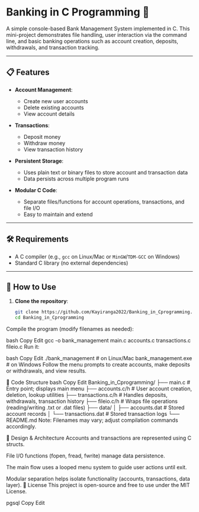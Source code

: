 # Banking in C Programming 🏦

A simple console-based Bank Management System implemented in C. This mini-project demonstrates file handling, user interaction via the command line, and basic banking operations such as account creation, deposits, withdrawals, and transaction tracking.

---
## 📋 Features

- **Account Management**:  
  - Create new user accounts  
  - Delete existing accounts  
  - View account details

- **Transactions**:  
  - Deposit money  
  - Withdraw money  
  - View transaction history

- **Persistent Storage**:  
  - Uses plain text or binary files to store account and transaction data  
  - Data persists across multiple program runs

- **Modular C Code**:  
  - Separate files/functions for account operations, transactions, and file I/O  
  - Easy to maintain and extend

---
## 🛠️ Requirements

- A C compiler (e.g., `gcc` on Linux/Mac or `MinGW`/`TDM-GCC` on Windows)
- Standard C library (no external dependencies)

---
## 🚀 How to Use

1. **Clone the repository**:
   ```bash
   git clone https://github.com/Kayiranga2022/Banking_in_Cprogramming.git
   cd Banking_in_Cprogramming
Compile the program (modify filenames as needed):

bash
Copy
Edit
gcc -o bank_management main.c accounts.c transactions.c fileio.c
Run it:

bash
Copy
Edit
./bank_management      # on Linux/Mac
bank_management.exe    # on Windows
Follow the menu prompts to create accounts, make deposits or withdrawals, and view results.

📌 Code Structure
bash
Copy
Edit
Banking_in_Cprogramming/
├── main.c              # Entry point; displays main menu
├── accounts.c/h        # User account creation, deletion, lookup utilities
├── transactions.c/h    # Handles deposits, withdrawals, transaction history
├── fileio.c/h          # Wraps file operations (reading/writing .txt or .dat files)
├── data/
│   ├── accounts.dat    # Stored account records
│   └── transactions.dat # Stored transaction logs
└── README.md
Note: Filenames may vary; adjust compilation commands accordingly.

🧩 Design & Architecture
Accounts and transactions are represented using C structs.

File I/O functions (fopen, fread, fwrite) manage data persistence.

The main flow uses a looped menu system to guide user actions until exit.

Modular separation helps isolate functionality (accounts, transactions, data layer).
📝 License
This project is open-source and free to use under the MIT License.

pgsql
Copy
Edit

